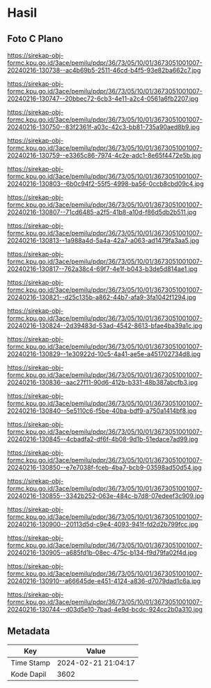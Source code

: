 # Hasil

## Foto C Plano

https://sirekap-obj-formc.kpu.go.id/3ace/pemilu/pdpr/36/73/05/10/01/3673051001007-20240216-130738--ac4b69b5-2511-46cd-b4f5-93e82ba662c7.jpg

https://sirekap-obj-formc.kpu.go.id/3ace/pemilu/pdpr/36/73/05/10/01/3673051001007-20240216-130747--20bbec72-6cb3-4e11-a2c4-0561a6fb2207.jpg

https://sirekap-obj-formc.kpu.go.id/3ace/pemilu/pdpr/36/73/05/10/01/3673051001007-20240216-130750--83f2361f-a03c-42c3-bb81-735a90aed8b9.jpg

https://sirekap-obj-formc.kpu.go.id/3ace/pemilu/pdpr/36/73/05/10/01/3673051001007-20240216-130759--e3365c86-7974-4c2e-adc1-8e65f4472e5b.jpg

https://sirekap-obj-formc.kpu.go.id/3ace/pemilu/pdpr/36/73/05/10/01/3673051001007-20240216-130803--6b0c94f2-55f5-4998-ba56-0ccb8cbd09c4.jpg

https://sirekap-obj-formc.kpu.go.id/3ace/pemilu/pdpr/36/73/05/10/01/3673051001007-20240216-130807--71cd6485-a2f5-41b8-a10d-f86d5db2b511.jpg

https://sirekap-obj-formc.kpu.go.id/3ace/pemilu/pdpr/36/73/05/10/01/3673051001007-20240216-130813--1a988a4d-5a4a-42a7-a063-ad1479fa3aa5.jpg

https://sirekap-obj-formc.kpu.go.id/3ace/pemilu/pdpr/36/73/05/10/01/3673051001007-20240216-130817--762a38c4-69f7-4e1f-b043-b3de5d814ae1.jpg

https://sirekap-obj-formc.kpu.go.id/3ace/pemilu/pdpr/36/73/05/10/01/3673051001007-20240216-130821--d25c135b-a862-44b7-afa9-3fa1042f1294.jpg

https://sirekap-obj-formc.kpu.go.id/3ace/pemilu/pdpr/36/73/05/10/01/3673051001007-20240216-130824--2d39483d-53ad-4542-8613-bfae4ba39a1c.jpg

https://sirekap-obj-formc.kpu.go.id/3ace/pemilu/pdpr/36/73/05/10/01/3673051001007-20240216-130829--1e30922d-10c5-4a41-ae5e-a451702734d8.jpg

https://sirekap-obj-formc.kpu.go.id/3ace/pemilu/pdpr/36/73/05/10/01/3673051001007-20240216-130836--aac27f11-90d6-412b-b331-48b387abcfb3.jpg

https://sirekap-obj-formc.kpu.go.id/3ace/pemilu/pdpr/36/73/05/10/01/3673051001007-20240216-130840--5e5110c6-f5be-40ba-bdf9-a750a1414bf8.jpg

https://sirekap-obj-formc.kpu.go.id/3ace/pemilu/pdpr/36/73/05/10/01/3673051001007-20240216-130845--4cbadfa2-df6f-4b08-9d1b-51edace7ad99.jpg

https://sirekap-obj-formc.kpu.go.id/3ace/pemilu/pdpr/36/73/05/10/01/3673051001007-20240216-130850--e7e7038f-fceb-4ba7-bcb9-03598ad50d54.jpg

https://sirekap-obj-formc.kpu.go.id/3ace/pemilu/pdpr/36/73/05/10/01/3673051001007-20240216-130855--3342b252-063e-484c-b7d8-07edeef3c909.jpg

https://sirekap-obj-formc.kpu.go.id/3ace/pemilu/pdpr/36/73/05/10/01/3673051001007-20240216-130900--20113d5d-c9e4-4093-941f-fd2d2b799fcc.jpg

https://sirekap-obj-formc.kpu.go.id/3ace/pemilu/pdpr/36/73/05/10/01/3673051001007-20240216-130905--a685fd1b-08ec-475c-b134-f9d79fa02f4d.jpg

https://sirekap-obj-formc.kpu.go.id/3ace/pemilu/pdpr/36/73/05/10/01/3673051001007-20240216-130910--a66645de-e451-4124-a836-d7079dad1c6a.jpg

https://sirekap-obj-formc.kpu.go.id/3ace/pemilu/pdpr/36/73/05/10/01/3673051001007-20240216-130744--d03d5e10-7bad-4e9d-bcdc-924cc2b0a310.jpg


## Metadata

| Key        | Value               |
| ---------- | ------------------- |
| Time Stamp | 2024-02-21 21:04:17 |
| Kode Dapil | 3602                |



